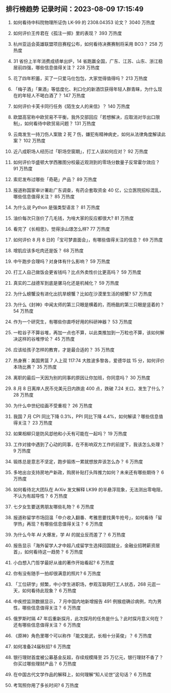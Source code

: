 
## 排行榜趋势 记录时间：2023-08-09 17:15:49
  
  1. 如何看待中科院物理所证伪 LK-99 的 2308.04353 论文？ 3040 万热度
    
  2. 如何评价王传君在《孤注一掷》里的表现？ 393 万热度
    
  3. 杭州亚运会英雄联盟项目赛程公布，如何看待决赛赛制将采用 BO3？ 258 万热度
    
  4. 31 省份上半年消费成绩单出炉，14 省跑赢全国，广东、江苏、山东、浙江稳居前四强，哪些信息值得关注？ 228 万热度
    
  5. 花了四年积蓄，买了一只爱马仕包包，大家觉得值得吗？ 213 万热度
    
  6. 「梅子酒」「果酒」等低度化、利口化的新酒饮获得年轻人群青睐，为什么现在的年轻人不喝白酒了？ 147 万热度
    
  7. 如何评价卡芙卡同行任务《陌生女人的来信》？ 140 万热度
    
  8. 欧盟高官称中欧贸易不平衡，我外交部回应「若想解决，应取消对华出口限制」，如何看待中欧贸易问题？ 131 万热度
    
  9. 云南发生一持刀伤人案致 2 死 7 伤，嫌犯有精神病史，如何从法律角度解读此案？ 102 万热度
    
  10. 近八成职场人经历过「职场空窗期」，打工人该如何应对？ 92 万热度
    
  11. 如何评价华盛顿大学西雅图分校最近观测到的零场分数量子反常霍尔效应？ 91 万热度
    
  12. 索尼发布过哪些「奇葩」产品？ 89 万热度
    
  13. 报道称国家审计署赴广东调查，有药企套取资金 40 亿，公立医院招标混乱，哪些信息值得关注？ 85 万热度
    
  14. 为什么说 Python 是强类型语言？ 81 万热度
    
  15. 油价每次只涨价了几毛钱，为啥大家的反应都很大? 81 万热度
    
  16. 看完了《长相思》，觉得涂山璟怎么样? 77 万热度
    
  17. 如何评价 8 月 8 日的「宝可梦直面会」，有哪些值得关注的信息？ 69 万热度
    
  18. 增肌应该多吃肉还是饭？ 68 万热度
    
  19. 中午跑步合理吗？对身体有什么影响？ 59 万热度
    
  20. 打工人自己做饭会更省钱吗？比点外卖性价比更高吗？ 59 万热度
    
  21. 真实的二战德军到底是骡马化还是机械化？ 59 万热度
    
  22. 为什么螃蟹没有进化出抗旱螃蟹？比如在沙漠里生活的螃蟹? 57 万热度
    
  23. 为什么《封神》中闻太师的第三只眼是横着的，而杨戬的第三只眼是竖着的？ 54 万热度
    
  24. 作为一个研究生，有哪些你直呼好用的科研神器？ 53 万热度
    
  25. 一粒谷子不算谷堆，再加一点也不算，以此类推加到一万粒也不算，该如何解决这样的谷堆悖论？ 45 万热度
    
  26. 应该给孩子怎样的教育，才是最合适的？ 35 万热度
    
  27. 热身赛：美国男篮 7 人上双 117:74 大胜波多黎各，爱德华兹 15 分，如何评价本场比赛？ 35 万热度
    
  28. 离职的最后一天因为别的同事的原因让你加班，你同意吗？ 30 万热度
    
  29. 8 月 8 日离岸人民币兑美元日内跌逾 400 点，跌破 7.24 关口，发生了什么？ 28 万热度
    
  30. 为什么中世纪绘画不受重视？ 26 万热度
    
  31. 我国 7 月 CPI 同比下降 0.3%，PPI 同比下降 4.4%，如何解读？哪些信息值得关注？ 23 万热度
    
  32. 如果相柳只是防风邶他和小夭有可能在一起吗？ 19 万热度
    
  33. 工作对接中遇到了心动的同事，在不影响双方工作的前提下，我该怎么处理？ 9 万热度
    
  34. 锻炼总是意志不坚定，跑步锻炼一累就想放弃该怎么办？ 6 万热度
    
  35. 多地出台支持房地产新政，购房补贴打头阵推力如何？未来还有哪些期待？ 6 万热度
    
  36. 如何看待北大团队在 ArXiv 发文解释 LK99 的半悬浮现象，无法测出零电阻，不认为有超导性？ 6 万热度
    
  37. 七夕女生要送男朋友哪些礼物？ 6 万热度
    
  38. 报道称留学市场回温「中介收入翻番、考雅思要找黄牛抢号」，如何看待「留学热」再现？有哪些信息值得关注？ 6 万热度
    
  39. 为什么今年 AI 大爆发，学 AI 的就业反而差了？ 6 万热度
    
  40. 报告显示「海外留学人才中超八成留学生选择回国就业，金融业招聘薪资居首」，如何看待这一趋势？ 6 万热度
    
  41. 小白想入门哲学最好从谁的著作开始看起? 6 万热度
    
  42. 你有没有随手一拍却很满意的照片? 6 万热度
    
  43. 「工位研学」频繁，中小学生进职场，参观互联网打工人状态，268 元逛一天，如何看待此现象？ 6 万热度
    
  44. 中疾控监测数据显示， 7 月中国内地新增报告 491 例猴痘确诊病例，均为男性，哪些信息值得关注？ 6 万热度
    
  45. 俄罗斯时隔 47 年后重新探月，此次探月的任务是什么？此时探月意义何在？还有哪些信息值得关注？ 6 万热度
    
  46. 《原神》角色里哪个可以称作「能文能武，长相十分英俊」？ 6 万热度
    
  47. 如何准备24届秋招? 6 万热度
    
  48. 银行理财首度被公募基金反超，存续规模降至 25 万亿元，银行理财不香了？你买过哪些理财产品？ 6 万热度
    
  49. 在中国古代文学作品的解释上，如何理解“知人论世”这句话？ 6 万热度
    
  50. 考驾照你用了多长时间? 6 万热度
    